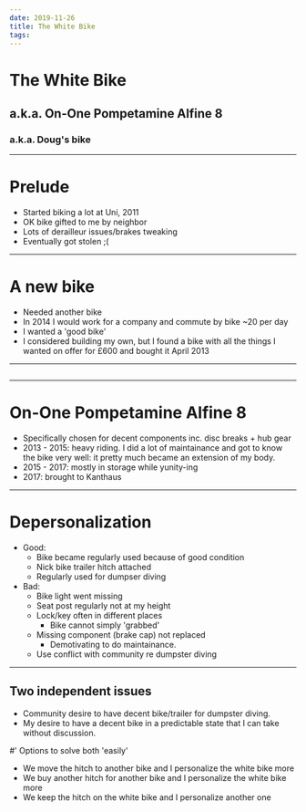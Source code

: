 ```yaml
---
date: 2019-11-26
title: The White Bike
tags:
---
```


# The White Bike
## a.k.a. On-One Pompetamine Alfine 8
### a.k.a. Doug's bike

---

# Prelude
- Started biking a lot at Uni, 2011
- OK bike gifted to me by neighbor
- Lots of derailleur issues/brakes tweaking
- Eventually got stolen ;(

---

# A new bike
- Needed another bike
- In 2014 I would work for a company and commute by bike ~20 per day
- I wanted a 'good bike'
- I considered building my own, but I found a bike with all the things I wanted on offer for £600 and bought it April 2013

---

![]()

---

# On-One Pompetamine Alfine 8
- Specifically chosen for decent components inc. disc breaks + hub gear
- 2013 - 2015: heavy riding. I did a lot of maintainance and got to know the bike very well: it pretty much became an extension of my body.
- 2015 - 2017: mostly in storage while yunity-ing
- 2017: brought to Kanthaus


---

# Depersonalization
- Good:
  - Bike became regularly used because of good condition
  - Nick bike trailer hitch attached
  - Regularly used for dumpser diving
- Bad:
  - Bike light went missing
  - Seat post regularly not at my height
  - Lock/key often in different places
    - Bike cannot simply 'grabbed'
  - Missing component (brake cap) not replaced
    - Demotivating to do maintainance.
  - Use conflict with community re dumpster diving
  
---

## Two independent issues
- Community desire to have decent bike/trailer for dumpster diving.
- My desire to have a decent bike in a predictable state that I can take without discussion.

#' Options to solve both 'easily'
- We move the hitch to another bike and I personalize the white bike more
- We buy another hitch for another bike and I personalize the white bike more
- We keep the hitch on the white bike and I personalize another one

